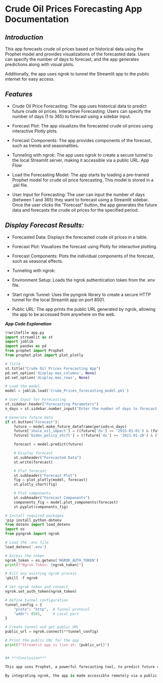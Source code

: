 # Crude Oil Prices Forecasting App Documentation

## ***Introduction***
This app forecasts crude oil prices based on historical data using the Prophet model and provides visualizations of the forecasted data. Users can specify the number of days to forecast, and the app generates predictions along with visual plots.

Additionally, the app uses ngrok to tunnel the Streamlit app to the public internet for easy access.

## ***Features***
* Crude Oil Price Forecasting: The app uses historical data to predict future crude oil prices.
Interactive Forecasting: Users can specify the number of days (1 to 365) to forecast using a sidebar input.
* Forecast Plot: The app visualizes the forecasted crude oil prices using interactive Plotly plots.
* Forecast Components: The app provides components of the forecast, such as trends and seasonalities.
* Tunneling with ngrok: The app uses ngrok to create a secure tunnel to the local Streamlit server, making it accessible via a public URL.
App Flow
* Load the Forecasting Model:
The app starts by loading a pre-trained Prophet model for crude oil price forecasting. This model is stored in a .pkl file.

* User Input for Forecasting:
The user can input the number of days (between 1 and 365) they want to forecast using a Streamlit sidebar. Once the user clicks the "Forecast" button, the app generates the future data and forecasts the crude oil prices for the specified period.

## ***Display Forecast Results:***

* Forecasted Data: Displays the forecasted crude oil prices in a table.
* Forecast Plot: Visualizes the forecast using Plotly for interactive plotting.
* Forecast Components: Plots the individual components of the forecast, such as seasonal effects.
* Tunneling with ngrok:

* Environment Setup: Loads the ngrok authentication token from the .env file.
* Start ngrok Tunnel: Uses the pyngrok library to create a secure HTTP tunnel for the local Streamlit app on port 8501.
* Public URL: The app prints the public URL generated by ngrok, allowing the app to be accessed from anywhere on the web.
  
***App Code Explanation***

```python
%%writefile app.py
import streamlit as st
import joblib
import pandas as pd
from prophet import Prophet
from prophet.plot import plot_plotly

# Title
st.title("Crude Oil Prices Forecasting App")
pd.set_option('display.max_columns', None)
pd.set_option('display.max_rows', None)

# Load the model
model = joblib.load('Crude_Prices_forecasting_model.pkl')

# User Input for Forecasting
st.sidebar.header("Forecasting Parameters")
n_days = st.sidebar.number_input("Enter the number of days to forecast:", min_value=1, max_value=365, value=30)

# Generate future data
if st.button("Forecast"):
    future = model.make_future_dataframe(periods=n_days)
    future['shale_oil_impact'] = ((future['ds'] >= '2015-01-01') & (future['ds'] <= '2019-12-31')).astype(int)
    future['biden_policy_shift'] = ((future['ds'] >= '2021-01-20') & (future['ds'] <= '2024-12-31')).astype(int)

    forecast = model.predict(future)

    # Display forecast
    st.subheader("Forecasted Data")
    st.write(forecast)

    # Plot forecast
    st.subheader("Forecast Plot")
    fig = plot_plotly(model, forecast)
    st.plotly_chart(fig)

    # Plot components
    st.subheader("Forecast Components")
    components_fig = model.plot_components(forecast)
    st.pyplot(components_fig)

# Install required packages
!pip install python-dotenv
from dotenv import load_dotenv
import os
from pyngrok import ngrok

# Load the .env file
load_dotenv('.env')

# Access the token
ngrok_token = os.getenv('NGROK_AUTH_TOKEN')
print(f"Ngrok Token: {ngrok_token}")

# Kill any existing ngrok process
!pkill -f ngrok

# Set ngrok token and connect
ngrok.set_auth_token(ngrok_token)

# Define tunnel configuration
tunnel_config = {
    "proto": "http",  # Tunnel protocol
    "addr": 8501,     # Local port
}

# Create tunnel and get public URL
public_url = ngrok.connect(**tunnel_config)

# Print the public URL for the app
print(f"Streamlit app is live at: {public_url}")


## ***Conclusion***

This app uses Prophet, a powerful forecasting tool, to predict future crude oil prices based on historical data. It provides users with a simple interface where they can input the number of days for which they want to generate forecasts. The app also visualizes the forecasted data, along with trend components like seasonality and holidays.

By integrating ngrok, the app is made accessible remotely via a public URL, allowing users to interact with the forecasting model from anywhere. Whether you're a researcher, analyst, or enthusiast, this app offers a convenient way to explore crude oil price trends and make informed predictions based on past performance.

